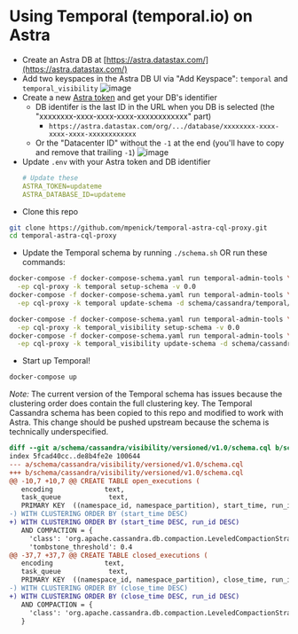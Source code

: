 # Using Temporal (temporal.io) on Astra

* Create an Astra DB at [https://astra.datastax.com/](https://astra.datastax.com/)
* Add two keyspaces in the Astra DB UI via "Add Keyspace": `temporal` and `temporal_visibility`
  ![image](https://user-images.githubusercontent.com/3710715/161330020-ad4ca2ac-bbad-427c-9d76-b2845f8d740e.png)
* Create a new [Astra token] and get your DB's identifier
  * DB identifer is the last ID in the URL when you DB is selected (the "xxxxxxxx-xxxx-xxxx-xxxx-xxxxxxxxxxxx" part)
    * `https://astra.datastax.com/org/.../database/xxxxxxxx-xxxx-xxxx-xxxx-xxxxxxxxxxxx`
  * Or the "Datacenter ID" without the `-1` at the end (you'll have to copy and remove that trailing `-1`)
    ![image](https://user-images.githubusercontent.com/3710715/161331138-906f4f7f-919e-4f47-a731-a855d54369c5.png)
* Update `.env` with your Astra token and DB identifier
  ```yaml
  # Update these
  ASTRA_TOKEN=updateme
  ASTRA_DATABASE_ID=updateme
  ```
* Clone this repo
```sh
git clone https://github.com/mpenick/temporal-astra-cql-proxy.git
cd temporal-astra-cql-proxy
```

* Update the Temporal schema by running `./schema.sh` OR run these commands:
```sh
docker-compose -f docker-compose-schema.yaml run temporal-admin-tools \
  -ep cql-proxy -k temporal setup-schema -v 0.0
docker-compose -f docker-compose-schema.yaml run temporal-admin-tools \
  -ep cql-proxy -k temporal update-schema -d schema/cassandra/temporal/versioned/

docker-compose -f docker-compose-schema.yaml run temporal-admin-tools \
  -ep cql-proxy -k temporal_visibility setup-schema -v 0.0
docker-compose -f docker-compose-schema.yaml run temporal-admin-tools \
  -ep cql-proxy -k temporal_visibility update-schema -d schema/cassandra/visibility/versioned/
```

* Start up Temporal!
```sh
docker-compose up
```

*Note:* The current version of the Temporal schema has issues because the clustering order does
contain the full clustering key. The Temporal Cassandra schema has been copied to this repo and
modified to work with Astra. This change should be pushed upstream because the schema is technically
underspecified.

```diff
diff --git a/schema/cassandra/visibility/versioned/v1.0/schema.cql b/schema/cassandra/visibility/versioned/v1.0/schema.cql
index 5fcad40cc..de8b4fe2e 100644
--- a/schema/cassandra/visibility/versioned/v1.0/schema.cql
+++ b/schema/cassandra/visibility/versioned/v1.0/schema.cql
@@ -10,7 +10,7 @@ CREATE TABLE open_executions (
   encoding             text,
   task_queue            text,
   PRIMARY KEY  ((namespace_id, namespace_partition), start_time, run_id)
-) WITH CLUSTERING ORDER BY (start_time DESC)
+) WITH CLUSTERING ORDER BY (start_time DESC, run_id DESC)
   AND COMPACTION = {
     'class': 'org.apache.cassandra.db.compaction.LeveledCompactionStrategy',
     'tombstone_threshold': 0.4
@@ -37,7 +37,7 @@ CREATE TABLE closed_executions (
   encoding             text,
   task_queue            text,
   PRIMARY KEY  ((namespace_id, namespace_partition), close_time, run_id)
-) WITH CLUSTERING ORDER BY (close_time DESC)
+) WITH CLUSTERING ORDER BY (close_time DESC, run_id DESC)
   AND COMPACTION = {
     'class': 'org.apache.cassandra.db.compaction.LeveledCompactionStrategy'
   }
```

[Astra token]: https://docs.datastax.com/en/astra/docs/manage-application-tokens.html
